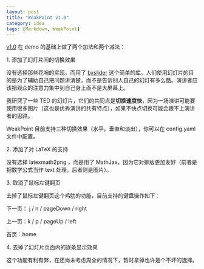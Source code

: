 ```yaml
---
layout: post
title: "WeakPoint v1.0"
category: idea
tags: [Markdown, WeakPoint]
---
```


[v1.0](http://blog.chengyichao.info/weakpoint/) 在 demo 的基础上做了两个加法和两个减法：


1\. 添加了幻灯片间的切换效果


没有选择那些花哨的实现，而用了 [bxslider](http://bxslider.com) 这个简单的库。人们使用幻灯片的目的是为了辅助自己把问题讲清楚，而不是告诉别人自己的幻灯有多么酷。演讲者应该把观众的注意力集中到自己身上而不是大屏幕上。


我研究了一些 TED 的幻灯片，它们的共同点是**切换速度快**，因为一场演讲可能要使用很多图片（这也是优秀演讲的共有特点），如果不快点切换可能会跟不上演讲者的思路。


WeakPoint 目前支持三种切换效果（水平，垂直和淡出），你可以在 config.yaml 文件中配置。


2\. 添加了对 LaTeX 的支持


没有选择 latexmath2png ，而是用了 MathJax，因为它对排版更加友好（前者是把数学公式当作 text 处理，后者则是图片）。



3\. 取消了鼠标左键翻页


去掉了鼠标左键翻页这个鸡肋的功能，目前支持的键盘操作如下：


下一页： j / n / pageDown / right


上一页：k / p / pageUp / left


首页：home


4\. 去掉了幻灯片页面内的逐条显示效果


这个功能有利有弊，在还尚未考虑周全的情况下，暂时拿掉也许是个不坏的选择。



